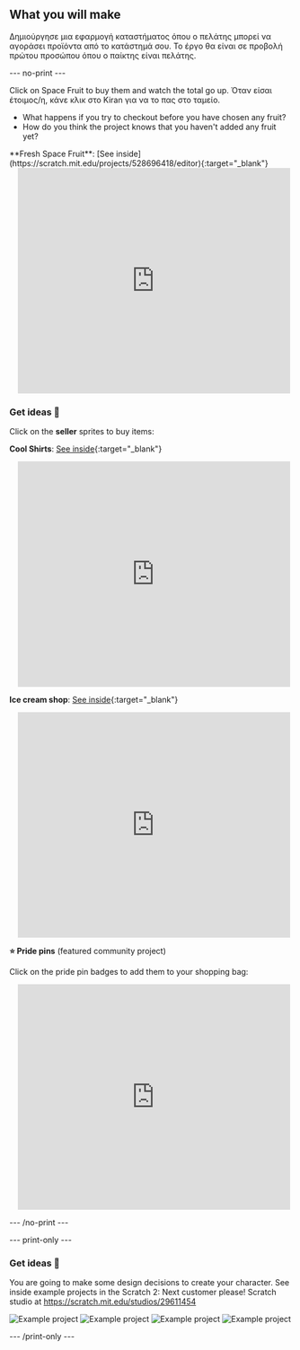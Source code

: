 ## What you will make

Δημιούργησε μια εφαρμογή καταστήματος όπου ο πελάτης μπορεί να αγοράσει προϊόντα από το κατάστημά σου. Το έργο θα είναι σε προβολή πρώτου προσώπου όπου ο παίκτης είναι πελάτης.

--- no-print ---

Click on Space Fruit to buy them and watch the total go up. Όταν είσαι έτοιμος/η, κάνε κλικ στο Kiran για να το πας στο ταμείο.

+ What happens if you try to checkout before you have chosen any fruit?
+ How do you think the project knows that you haven't added any fruit yet?

<div>
**Fresh Space Fruit**: [See inside](https://scratch.mit.edu/projects/528696418/editor){:target="_blank"}
<div class="scratch-preview" style="margin-left: 15px;">
  <iframe allowtransparency="true" width="485" height="402" src="https://scratch.mit.edu/projects/embed/528696418/?autostart=false" frameborder="0"></iframe>
</div>
</div>

### Get ideas 💭

Click on the **seller** sprites to buy items:

**Cool Shirts**: [See inside](https://scratch.mit.edu/projects/528697069/editor){:target="_blank"}
<div class="scratch-preview" style="margin-left: 15px;">
  <iframe allowtransparency="true" width="485" height="402" src="https://scratch.mit.edu/projects/embed/528697069/?autostart=false" frameborder="0"></iframe>
</div>

**Ice cream shop**: [See inside](https://scratch.mit.edu/projects/525972748/editor){:target="_blank"}
<div class="scratch-preview" style="margin-left: 15px;">
  <iframe allowtransparency="true" width="485" height="402" src="https://scratch.mit.edu/projects/embed/525972748/?autostart=false" frameborder="0"></iframe>
</div>

**⭐ Pride pins** (featured community project)

Click on the pride pin badges to add them to your shopping bag:

<div class="scratch-preview" style="margin-left: 15px;">
  <iframe allowtransparency="true" width="485" height="402" src="https://scratch.mit.edu/projects/embed/750787529/?autostart=false" frameborder="0"></iframe>
</div>

--- /no-print ---

--- print-only ---

### Get ideas 💭

You are going to make some design decisions to create your character. See inside example projects in the Scratch 2: Next customer please! Scratch studio at https://scratch.mit.edu/studios/29611454

![Example project](images/fruit.png) ![Example project](images/tshirt.png) ![Example project](images/icecream.png) ![Example project](images/vending.png)

--- /print-only ---

